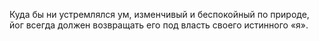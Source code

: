 Куда бы ни устремлялся ум, изменчивый и беспокойный по природе, йог всегда должен возвращать его под власть своего истинного «я».